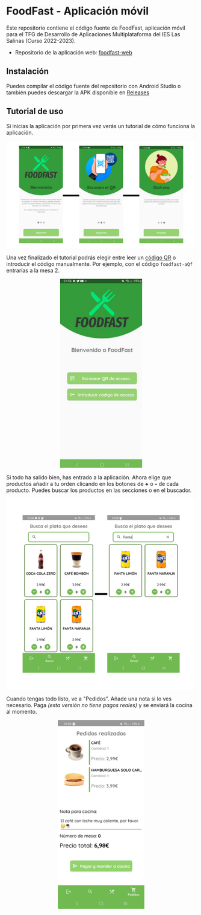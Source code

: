 # FoodFast - Aplicación móvil
Este repositorio contiene el código fuente de FoodFast, aplicación móvil para el TFG de Desarrollo de Aplicaciones Multiplataforma del IES Las Salinas (Curso 2022-2023).

- Repositorio de la aplicación web: [foodfast-web](https://github.com/PokeSantiTW/foodfast-web)

## Instalación

Puedes compilar el código fuente del repositorio con Android Studio o también puedes descargar la APK disponible en [Releases](https://github.com/PokeSantiTW/foodfast-mobile/releases/tag/release)

## Tutorial de uso
Si inicias la aplicación por primera vez verás un tutorial de cómo funciona la aplicación.

![Pantalla tutorial](https://raw.githubusercontent.com/PokeSantiTW/foodfast-mobile/main/images/TutorialFinal.png)

Una vez finalizado el tutorial podrás elegir entre leer un [código QR](https://raw.githubusercontent.com/PokeSantiTW/foodfast-mobile/main/qrs/QR-table3-withCode.png) o introducir el código manualmente. Por ejemplo, con el código `foodfast-aQf` entrarías a la mesa 2.

<p align="center">
  <img height="500" src="https://raw.githubusercontent.com/PokeSantiTW/foodfast-mobile/main/images/Entrada.png">
</p>

Si todo ha salido bien, has entrado a la aplicación. Ahora elige que productos añadir a tu orden clicando en los botones de **+** o **-** de cada producto. Puedes buscar los productos en las secciones o en el buscador.

![Pantalla buscador](https://raw.githubusercontent.com/PokeSantiTW/foodfast-mobile/main/images/Buscar.png)

Cuando tengas todo listo, ve a "Pedidos". Añade una nota si lo ves necesario. Paga *(esta versión no tiene pagos reales)* y se enviará la cocina al momento.

<p align="center">
  <img height="500" src="https://raw.githubusercontent.com/PokeSantiTW/foodfast-mobile/main/images/Pedidos.jpg">
</p>